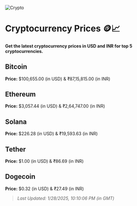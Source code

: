 
![Crypto](https://www.techguide.com.au/wp-content/uploads/2020/11/crypto3.jpeg)

# Cryptocurrency Prices 🪙📈

#### Get the latest cryptocurrency prices in USD and INR for top 5 cryptocurrencies.

## Bitcoin

**Price:** $100,655.00 (in USD) & ₹87,15,815.00 (in INR)

## Ethereum

**Price:** $3,057.44 (in USD) & ₹2,64,747.00 (in INR)

## Solana

**Price:** $226.28 (in USD) & ₹19,593.63 (in INR)

## Tether

**Price:** $1.00 (in USD) & ₹86.69 (in INR)

## Dogecoin

**Price:** $0.32 (in USD) & ₹27.49 (in INR)

> _Last Updated: 1/28/2025, 10:10:06 PM (in GMT)_
